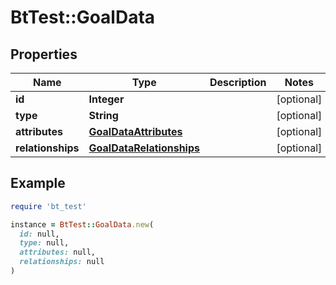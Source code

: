 # BtTest::GoalData

## Properties

| Name | Type | Description | Notes |
| ---- | ---- | ----------- | ----- |
| **id** | **Integer** |  | [optional] |
| **type** | **String** |  | [optional] |
| **attributes** | [**GoalDataAttributes**](GoalDataAttributes.md) |  | [optional] |
| **relationships** | [**GoalDataRelationships**](GoalDataRelationships.md) |  | [optional] |

## Example

```ruby
require 'bt_test'

instance = BtTest::GoalData.new(
  id: null,
  type: null,
  attributes: null,
  relationships: null
)
```

